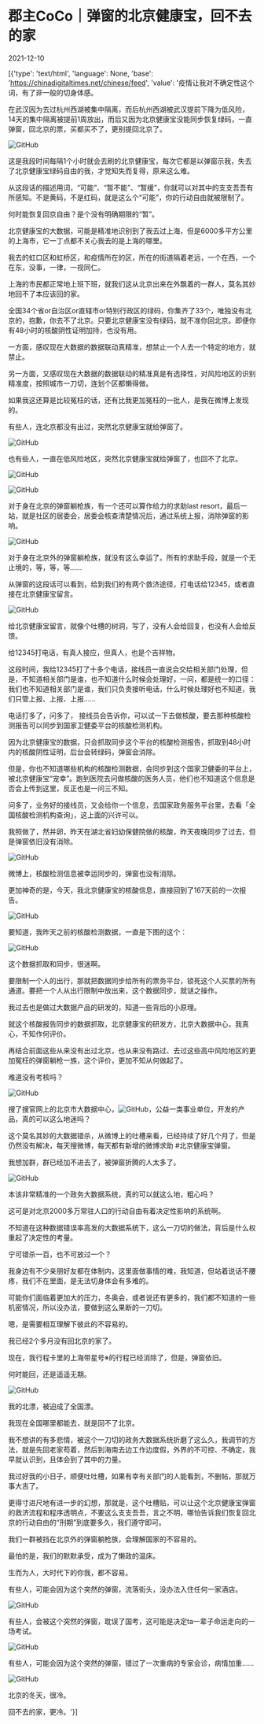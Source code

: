 # 郡主CoCo｜弹窗的北京健康宝，回不去的家

2021-12-10

[{'type': 'text/html', 'language': None, 'base': 'https://chinadigitaltimes.net/chinese/feed', 'value': '疫情让我对不确定性这个词，有了非一般的切身体感。

在武汉因为去过杭州西湖被集中隔离，而后杭州西湖被武汉提前下降为低风险，14天的集中隔离被提前1周放出，而后又因为北京健康宝没能同步恢复绿码，一直弹窗，回北京的票，买都买不了，更别提回北京了。

![GitHub](https://chinadigitaltimes.net/chinese/files/2021/12/post-674371-61b32bbe2571a.png)

这是我段时间每隔1个小时就会去刷的北京健康宝，每次它都是以弹窗示我，失去了北京健康宝绿码自由的我，才觉知失而复得，原来这么难。

从这段话的描述用词，“可能”、“暂不能”、“暂缓”，你就可以对其中的支支吾吾有所感知。不是黄码，不是红码，就是这么个“可能”，你的行动自由就被限制了。

何时能恢复回京自由？是个没有明确期限的“暂”。

北京健康宝的大数据，可能是精准地识别到了我去过上海，但是6000多平方公里的上海市，它一丁点都不关心我去的是上海的哪里。

我去的虹口区和虹桥区，和疫情所在的区，所在的街道隔着老远，一个在西，一个在东，没事，一律，一视同仁。

上海的市民都正常地上班下班，就我们这从北京出来在外飘着的一群人，莫名其妙地回不了本应该回的家。

全国34个省or自治区or直辖市or特别行政区的绿码，你集齐了33个，唯独没有北京的，抱歉，你去不了北京。只要北京健康宝没有绿码，就不准你回北京。即便你有48小时的核酸阴性证明加持，也没有用。

一方面，感叹现在大数据的数据联动真精准，想禁止一个人去一个特定的地方，就禁止。

另一方面，又感叹现在大数据的数据联动的精准真是有选择性，对风险地区的识别精准度，按照城市一刀切，连划个区都懒得做。

如果我这还算是比较冤枉的话，还有比我更加冤枉的一批人，是我在微博上发现的。

有些人，连北京都没有出过，突然北京健康宝就给弹窗了。

![GitHub](https://chinadigitaltimes.net/chinese/files/2021/12/post-674371-61b32bbe3af9e.png)

也有些人，一直在低风险地区，突然北京健康宝就给弹窗了，也回不了北京。

![GitHub](https://chinadigitaltimes.net/chinese/files/2021/12/post-674371-61b32bbe4653a.png)

![GitHub](https://chinadigitaltimes.net/chinese/files/2021/12/post-674371-61b32bbe5093b.png)

对于身在北京的弹窗躺枪族，有一个还可以算作给力的求助last resort，最后一站，就是社区的居委会，居委会核查清楚情况后，通过系统上报，消除弹窗的影响。

![GitHub](https://chinadigitaltimes.net/chinese/files/2021/12/post-674371-61b32bbe6107d.png)

对于身在北京外的弹窗躺枪族，就没有这么幸运了。所有的求助手段，就是一个无止境的，等，等，等&#8230;&#8230;

从弹窗的这段话可以看到，给到我们的有两个救济途径，打电话给12345，或者直接在北京健康宝留言。

![GitHub](https://chinadigitaltimes.net/chinese/files/2021/12/post-674371-61b32bbe6d015.png)

给北京健康宝留言，就像个吐槽的树洞，写了，没有人会给回复，也没有人会给反馈。

给12345打电话，有真人接应，但真人，也是个吉祥物。

这段时间，我给12345打了十多个电话，接线员一直说会交给相关部门处理，但是，不知道相关部门是谁，也不知道什么时候会处理好，一问，都是统一的口径：我们也不知道相关部门是谁，我们只负责接听电话，什么时候处理好也不知道，我们只管上报、上报、上报&#8230;&#8230;

电话打多了，问多了， 接线员会告诉你，可以试一下去做核酸，要去那种核酸检测报告可以同步到国家卫健委平台的核酸检测机构。

因为北京健康宝的数据，只会抓取同步这个平台的核酸检测报告，抓取到48小时内的核酸阴性证明，后台会转绿码，弹窗会消除。

但是，你也不知道哪些机构的核酸检测数据，会同步到这个国家卫健委的平台上，被北京健康宝“宠幸”。跑到医院去问做核酸的医务人员，他们也不知道这个信息是否会上传到这里，反正也是一问三不知。

问多了，业务好的接线员，又会给你一个信息，去国家政务服务平台里，去看「全国核酸检测机构查询」，这上面的兴许可以。

我照做了，然并卵，昨天在湖北省妇幼保健院做的核酸，昨天夜晚同步了过去，但是弹窗依旧没有消除。

![GitHub](https://chinadigitaltimes.net/chinese/files/2021/12/post-674371-61b32bbe78c40.png)

微博上，核酸检测信息被幸运同步的，弹窗也没有消除。

更加神奇的是，今天，我北京健康宝的核酸信息，直接回到了167天前的一次报告。

![GitHub](https://chinadigitaltimes.net/chinese/files/2021/12/post-674371-61b32bbe88077.png)

要知道，我昨天之前的核酸检测数据，一直是下图的这个：

![GitHub](https://chinadigitaltimes.net/chinese/files/2021/12/post-674371-61b32bbe97cb6.png)

这个数据抓取和同步，很迷啊。

要限制一个人的出行，那就把数据同步给所有的票务平台，锁死这个人买票的所有通道。要把一个人从出行限制中放出来，这个数据同步，就谜之操作。

我过去也是做过大数据产品的研发的，知道一些背后的小原理。

就这个核酸报告同步的数据抓取，北京健康宝的研发方，北京大数据中心，我真心，不知作何评价。

再结合前面这些从来没有出过北京，也从来没有路过、去过这些高中风险地区的更加冤枉的弹窗躺枪一族，这个评价，更加不知从何做起了。

难道没有考核吗？

![GitHub](https://chinadigitaltimes.net/chinese/files/2021/12/post-674371-61b32bbea611e.png)

搜了搜官网上的北京市大数据中心，![GitHub](https://s.w.org/images/core/emoji/13.1.0/72x72/1f614.png)，公益一类事业单位，开发的产品，真的可以这么地迷吗？

这个莫名其妙的大数据错杀，从微博上的吐槽来看，已经持续了好几个月了，但是仍然没有解决，每天搜微博，每天都有新增的微博求助 #北京健康宝弹窗。

我想加群，群已经加不进去了，被弹窗折腾的人太多了。

![GitHub](https://chinadigitaltimes.net/chinese/files/2021/12/post-674371-61b32bbeaf698.png)

本该非常精准的一个政务大数据系统，真的可以就这么地，粗心吗？

这可是对北京2000多万常驻人口的行动自由有着决定性影响的系统啊。

不知道在这种数据错误率高发的大数据系统下，这么一刀切的做法，背后是什么权重起了决定性的考量。

宁可错杀一百，也不可放过一个？

我身边有不少亲朋好友都在体制内，这里面做事情的难，我知道，但站着说话不腰疼，我们不在里面，是无法切身体会有多难的。

可能你们面临着更加大的压力，冬奥会，或者说还有更多的，我们都不知道的一些机密情况，所以没办法，要做到这么果断的一刀切。

嗯，是需要相互理解下彼此的不容易的。

我已经2个多月没有回北京的家了。

现在，我行程卡里的上海带星号※的行程已经消除了，但是，弹窗依旧。

何时能回，还是遥遥无期。

![GitHub](https://chinadigitaltimes.net/chinese/files/2021/12/post-674371-61b32bbebfb81.png)

我的北漂，被迫成了全国漂。

我现在全国哪里都能去，就是回不了北京。

我不想讲的有多悲情，被这个一刀切的政务大数据系统折磨了这么久，我调节的方法，就是先回老家苟着，然后到海南去边工作边度假，外界的不可控、不确定，我早就认识到，且体会到了其中的力量。

我过好我的小日子，顺便吐吐槽，如果有幸有关部门的人能看到，不删帖，那就万事大吉了。

更得寸进尺地有进一步的幻想，那就是，这个吐槽贴，可以让这个北京健康宝弹窗的救济流程和程序透明点，不要这么支支吾吾，言之不明，哪怕告诉我们恢复回北京的行动自由的“刑期”到底要多久，我们遵守即可。

我们一群被挡在北京外的弹窗躺枪族，会理解国家的不容易的。

最怕的是，我们的默默承受，成为了懒政的温床。

生而为人，大时代下的你我，都不容易。

有些人，可能会因为这个突然的弹窗，流落街头，没办法入住任何一家酒店。

![GitHub](https://chinadigitaltimes.net/chinese/files/2021/12/post-674371-61b32bbec869a.png)

有些人，会被这个突然的弹窗，耽误了国考，这可能是决定ta一辈子命运走向的一场考试。

![GitHub](https://chinadigitaltimes.net/chinese/files/2021/12/post-674371-61b32bbed1d5c.png)

有些人，可能会因为这个突然的弹窗，错过了一次重病的专家会诊，病情加重&#8230;&#8230;

![GitHub](https://chinadigitaltimes.net/chinese/files/2021/12/post-674371-61b32bbee846e.png)

北京的冬天，很冷。

回不去的家，更冷。'}]